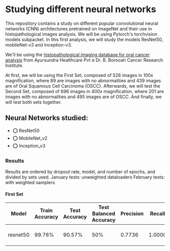 # Studying different neural networks

This repository contains a study on different popular convolutional neural networks (CNN) architectures pretrained on ImageNet and their use in histopathological images analysis. We will be using Pytorch's torchvision models subpacket. In this first analysis, we will study the models ResNet50, mobileNet-v3 and Inception-v3.

We'll be using the [histopathological imaging database for oral cancer analysis](https://www.ncbi.nlm.nih.gov/pmc/articles/PMC6994517/) from Ayursundra Healthcare Pvt e Dr. B. Borooah Cancer Research Institute. 

At first, we will be using the First Set, composed of 528 images in 100x magnification, where 89 are images with no abnormalities and 439 images are of Oral Squamous Cell Carcinoma (OSCC). Afterwards, we will test the Second Set, composed of 696 images in 400x magnification, where 201 are images with no abnormalities and 495 images are of OSCC. And finally, we will test both sets together.

## Neural Networks studied:

+ :o: ResNet50
+ :o: MobileNet_v2
+ :o: Inception_v3

### Results

Results are ordered by dropout rate, model, and number of epochs, and divided by sets used. 
January tests: unweighted dataloaders 
February tests: with weighted samplers

#### First Set

|Model|Train Accuracy|Test Accuracy|Test Balanced Accuracy|Precision|Recall|F1|Date|Version|Epoch|LR|Dropout|
|---|---|---|---|---|---|---|---|---|---|---|---|
|resnet50|99.76%|90.57%|50%|0.7736|1.0000|0.8723|05-02-2021|1|200|0.0001|0.5|
